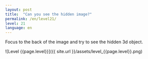 ```yaml
---
layout: post
title:  "Can you see the hidden image?"
permalink: /en/level21/
level: 21
language: en
---
```

Focus to the back of the image and try to see the hidden 3d object.

![Level {{page.level}}]({{ site.url }}/assets/level_{{page.level}}.png)